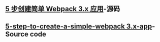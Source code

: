 ## [5 步创建简单 Webpack 3.x 应用](https://github.com/huzzbuzz/note/issues/23)-源码
## [5-step-to-create-a-simple-webpack 3.x-app](https://github.com/huzzbuzz/note/issues/23)-Source code

